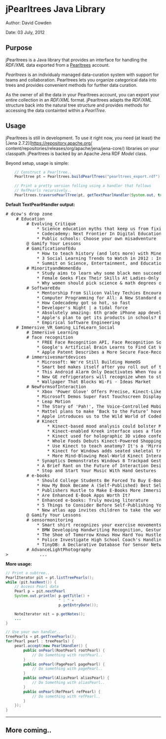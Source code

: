 # jPearltrees Java Library #

Author: David Cowden

Date:   03 July, 2012

## Purpose ##

jPearltrees is a Java library that provides an interface for 
handling the _RDF/XML_ data exported from a 
[Pearltrees](http://www.pearltrees.com) account.

_Pearltrees_ is an individualy managed data-curation system with
support for teams and collaboration.  Pearltrees lets you organize
categorical data into trees and provides convenient methods
for further data curation.

As the owner of all the data in your Pearltrees account, you
can export your entire collection in an _RDF/XML_ format.
jPearltrees adapts the _RDF/XML_ structure back into the natural 
tree structure and provides methods for accessing the data
containted within a *PearlTree*.


## Usage ##

jPearltrees is still in development.  To use it right now, you
need (at least) the [Jena 2.7.2](https://repository.apache.org/
content/repositories/releases/org/apache/jena/jena-core/) 
libraries on your classpath.  jPearltrees
is backed by an Apache Jena RDF _Model_ class.  

Beyond setup, usage is simple:

```java
    // Construct a Pearltree..
    Pearltree pt = Pearltrees.buildPearlTrees("pearltrees_export.rdf")
 
    // Print a pretty version folling using a handler that follows 
    // RefPearls recursively..
    Pearltrees.traversePearlTree(pt, getTextPearlHandler(System.out, true));
```

__Default TextPearlHandler output:__
<pre>
# dcow's drop zone
    # Education
        # Evolving_Critique
            * Science education myths that keep us from fixing the system
            * Codecademy: Next Frontier In Digital Education Movement
            * Public schools: Choose your own misadventure
        @ Gamify Your Lessons
        # GamificationofEdu
            * How to teach history (and lots more) with Minecraft
            * 3 Social Learning Trends to Watch in 2012 : Innovation
            * Summit on Science, Entertainment, and Education - Will Wright on Vimeo
        # MinorityandWomenEdu
            * Study aims to learn why some black men succeed in college
            * Female Geeks Flex Their Skills At Ladies-Only Hackathon
            * Why women should pick science & math degrees over liberal arts
        # SoftwareEdu
            * Mentorship From Silicon Valley Techies Encourages High School Girls To Dream Bigger
            * Computer Programming for All: A New Standard of Literacy
            * How Codecademy got so hot, so fast
            * Developer's Night | a tidal force
            * Absolutely amazing: 6th grade iPhone app developer speaks at TEDx
            * Apple's plan to get its products in schools? Educate the educators.
            * Empirical Software Engineering
    # Immersive_VR_Gaming_LifeLearn_Social
        # Immersive Learning
        # face recognition
            * FREE Face Recognition API, Face Recognition Software Apps for the masses – face.com
            * Google's Artificial Brain Learns to Find Cat Videos | Wired Science
            * Apple Patent Describes a More Secure Face-Recognition System | Gadget Lab
        # immersivesmartdevices
            * Microsoft: We're Still Building HomeOS
            * Smart bed makes itself after you roll out of the sack | Digital Trends
            * This Android Alarm Only Deactivates When You are Out of Bed
            * New GE refrigerators will recognize when to stop filling containers with water
            * Wallpaper That Blocks Wi-Fi - Ideas Market
        # NewFormsofInteraction
            * Xbox 'Power Glove' Offers Precise, Kinect-Like Gesture Control | Gadget Lab
            * Microsoft Demos Super Fast Touchscreen Display
            * Leap Motion
            * The Story of 'Pah!', The Voice-Controlled Mobile Game
            * Mattel plans to make ‘Back to the Future’ hover boards
            * Apple introduces us to the Wild World of Coded Magnets
            # Kinect
                * Kinect-based mood analysis could bolster Microsoft's advertising efforts | Digital Trends
                * Kinect-enabled Kreek interface uses a flexible surface for added depth
                * Kinect used for holographic 3D video conferencing
                * Whole Foods Debuts Kinect-Powered Shopping Carts [VIDEO]
                * Use Kinect to teach anatomy? It's a 'Mirracle'! | Health Tech
                * Kinect for Windows adds seated skeletal tracking
                * More Mind-Blowing Real-World Kinect Interaction From Microsoft Research
            * Synaptics Demonstrates Windows 8 Trackpad Gestures On Video
            * A Brief Rant on the Future of Interaction Design
            * Stop and Start Your Music With Hand Gestures
        # e-books
            * Should College Students Be Forced To Buy E-Books?
            * How My Book Became A (Self-Published) Best Seller
            * Publishers Hustle to Make E-Books More Immersive | Underwire
            * Are Enhanced E-Book Apps Worth It?
            * Enhanced e-books: Truly moving literature
            * 5 Things to Consider Before Self-Publishing Your Book
            * New atlas app invites children to take the world for a spin
        @ Gamify Your Lessons
        # sensormonitoring
            * Smart shirt recognizes your exercise movements, vibrates to correct body form | Digital Trends
            * BMW Developing Handwriting Recognition, Gesture Controls | Autopia
            * The Shoe of Tomorrow Knows How Hard You Hustle | Playbook
            * Police Investigate High School Coach's Handling of Player Concussions
            * TinyDB: A Declarative Database for Sensor Networks
        # AdvanceLightPhotography
>            ...
</pre>

__More usage:__

```java
// Print a subtree..
PearlIterator pit = pt.listTreePearls();
while (pit.hasNext()) {
   	// Access Pearl data
    Pearl p = pit.nextPearl
    System.out.println( p.getTitle() + 
                        " : " + 
                        p.getEntryDate());

    NoteIterator nit = p.getNotes();
    ...
}

// Use your own handler..
treePearls = pt.getTreePearls();
for(Pearl pearl : treePearls) {
    pearl.accept(new PearlHandler() {
        public onPearl(RootPearl rootPearl) {
            // Do Something with rootPearl..
        }
        public onPearl(PagePearl pagePearl) {
            // Do something with pagePearl..
        }
        public onPearl(AliasPearl aliasPearl) {
            // Do Something with aliasPearl..
        }
        public onPearl(RefPearl refPearl) {
            // Do something with refPearl..
        }
    });    
}

```
    
-------------------

## More coming.. ##
